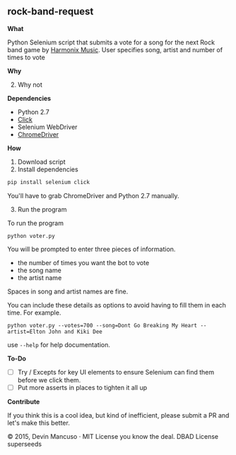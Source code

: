 ## rock-band-request

**What**

Python Selenium script that submits a vote for a song for the next Rock band game by [Harmonix Music](http://www.harmonixmusic.com/games/rock-band/request/ "Harmonix Music"). User specifies song, artist and number of times to vote


**Why**

2. Why not

**Dependencies**

* Python 2.7
* [Click](http://click.pocoo.org/)
* Selenium WebDriver
* [ChromeDriver](https://sites.google.com/a/chromium.org/chromedriver/downloads)

**How**

1. Download script
2. Install dependencies

```bash
pip install selenium click 
```

You'll have to grab ChromeDriver and Python 2.7 manually.

3. Run the program

To run the program

`python voter.py`

You will be prompted to enter three pieces of information.

* the number of times you want the bot to vote
* the song name
* the artist name

Spaces in song and artist names are fine. 

You can include these details as options to avoid having to fill them in each time. For example.

`python voter.py --votes=700 --song=Dont Go Breaking My Heart --artist=Elton John and Kiki Dee`

use `--help` for help documentation.

**To-Do**

- [ ] Try / Excepts for key UI elements to ensure Selenium can find them before we click them.
- [ ] Put more asserts in places to tighten it all up

**Contribute**

If you think this is a cool idea, but kind of inefficient, please submit a PR and let's make this better.

© 2015, Devin Mancuso · MIT License you know the deal. DBAD License superseeds
